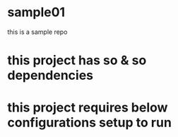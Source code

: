 # sample01
this is a sample repo
# this project has so & so dependencies

# this project requires below configurations setup to run
